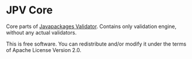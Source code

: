 JPV Core
========

Core parts of [Javapackages
Validator](https://github.com/fedora-java/javapackages-validator/).
Contains only validation engine, without any actual validators.

This is free software. You can redistribute and/or modify it under the
terms of Apache License Version 2.0.
